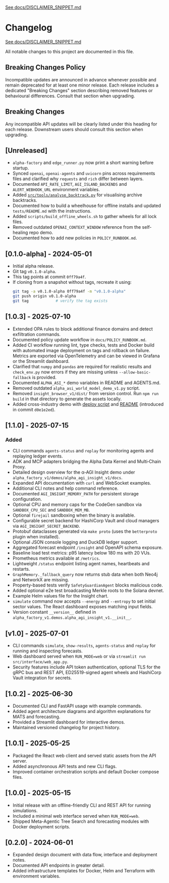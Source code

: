[See docs/DISCLAIMER_SNIPPET.md](../docs/DISCLAIMER_SNIPPET.md)

# Changelog

[See docs/DISCLAIMER_SNIPPET.md](../docs/DISCLAIMER_SNIPPET.md)

All notable changes to this project are documented in this file.

## Breaking Changes Policy
Incompatible updates are announced in advance whenever possible and remain deprecated for at least one minor release. Each release includes a dedicated "Breaking Changes" section describing removed features or behavioural differences. Consult that section when upgrading.

## Breaking Changes
Any incompatible API updates will be clearly listed under this heading for each release.
Downstream users should consult this section when upgrading.

## [Unreleased]
- `alpha-factory` and `edge_runner.py` now print a short warning before startup.
- Synced `openai`, `openai-agents` and `uvicorn` pins across requirements files
  and clarified why `requests` and `rich` differ between layers.
- Documented `API_RATE_LIMIT`, `AGI_ISLAND_BACKENDS` and `ALERT_WEBHOOK_URL`
  environment variables.
- Added [`src/tools/analyse_backtrack.py`](../src/tools/analyse_backtrack.py) for visualising archive backtracks.
- Documented how to build a wheelhouse for offline installs and updated
  `tests/README.md` with the instructions.
- Added `scripts/build_offline_wheels.sh` to gather wheels for all lock files.
- Removed outdated `OPENAI_CONTEXT_WINDOW` reference from the self-healing repo demo.
- Documented how to add new policies in `POLICY_RUNBOOK.md`.
## [0.1.0-alpha] - 2024-05-01
- Initial alpha release.
- Git tag `v0.1.0-alpha`.
- This tag points at commit `0ff79a4f`.
- If cloning from a snapshot without tags, recreate it using:
  ```bash
  git tag -a v0.1.0-alpha 0ff79a4f -m "v0.1.0-alpha"
  git push origin v0.1.0-alpha
  git tag            # verify the tag exists
  ```


## [1.0.3] - 2025-07-10
- Extended OPA rules to block additional finance domains and detect exfiltration commands.
- Documented policy update workflow in `docs/POLICY_RUNBOOK.md`.
- Added CI workflow running lint, type checks, tests and Docker build with
  automated image deployment on tags and rollback on failure. Metrics are
  exported via OpenTelemetry and can be viewed in Grafana or the Streamlit
  dashboard.
- Clarified that `numpy` and `pandas` are required for realistic results and
  `check_env.py` now errors if they are missing unless `--allow-basic-fallback`
  is provided.
- Documented `ALPHA_ASI_*` demo variables in README and AGENTS.md.
- Removed outdated `alpha_asi_world_model_demo_v1.py` script.
- Removed `insight_browser_v1/dist/` from version control. Run `npm run build` in
  that directory to generate the assets locally.
- Added cross-industry demo with [deploy script](../alpha_factory_v1/demos/cross_industry_alpha_factory/deploy_alpha_factory_cross_industry_demo.sh)
  and [README](../alpha_factory_v1/demos/cross_industry_alpha_factory/README.md)
  (introduced in commit `d0e1e2ed`).

## [1.1.0] - 2025-07-15
### Added
- CLI commands `agents-status` and `replay` for monitoring agents and replaying ledger events.
- ADK and MCP adapters bridging the Alpha Data Kernel and Multi‑Chain Proxy.
- Detailed design overview for the α‑AGI Insight demo under `alpha_factory_v1/demos/alpha_agi_insight_v1/docs`.
- Expanded API documentation with `curl` and WebSocket examples.
- Additional CLI notes and help command reference.
- Documented `AGI_INSIGHT_MEMORY_PATH` for persistent storage configuration.
- Optional CPU and memory caps for the CodeGen sandbox via
  `SANDBOX_CPU_SEC` and `SANDBOX_MEM_MB`.
- Optional `firejail` sandboxing when the binary is available.
- Configurable secret backend for HashiCorp Vault and cloud managers via `AGI_INSIGHT_SECRET_BACKEND`.
- Protobuf dataclasses generated via `make proto` (uses the `betterproto` plugin when installed).
- Optional JSON console logging and DuckDB ledger support.
- Aggregated forecast endpoint `/insight` and OpenAPI schema exposure.
- Baseline load test metrics: p95 latency below 180 ms with 20 VUs.
- Prometheus metrics available at `/metrics`.
- Lightweight `/status` endpoint listing agent names, heartbeats and restarts.
- `GraphMemory._fallback_query` now returns stub data when both Neo4j and NetworkX are missing.
- Property-based tests verify `SafetyGuardianAgent` blocks malicious code.
- Added optional e2e test broadcasting Merkle roots to the Solana devnet.
- Example Helm values file for the Insight chart.
- `simulate` command now accepts `--energy` and `--entropy` to set initial
  sector values. The React dashboard exposes matching input fields.
- Version constant ``__version__`` defined in ``alpha_factory_v1.demos.alpha_agi_insight_v1.__init__``.

## [v1.0] - 2025-07-01
- CLI commands `simulate`, `show-results`, `agents-status` and `replay` for running and inspecting forecasts.
- Web dashboard served when `RUN_MODE=web` or via `streamlit run src/interface/web_app.py`.
- Security features include API token authentication, optional TLS for the gRPC bus and REST API, ED25519-signed agent wheels and HashiCorp Vault integration for secrets.

## [1.0.2] - 2025-06-30
- Documented CLI and FastAPI usage with example commands.
- Added agent architecture diagrams and algorithm explanations for MATS and forecasting.
- Provided a Streamlit dashboard for interactive demos.
- Maintained versioned changelog for project history.

## [1.0.1] - 2025-05-25
- Packaged the React web client and served static assets from the API server.
- Added asynchronous API tests and new CLI flags.
- Improved container orchestration scripts and default Docker compose files.

## [1.0.0] - 2025-05-15
- Initial release with an offline-friendly CLI and REST API for running simulations.
- Included a minimal web interface served when `RUN_MODE=web`.
- Shipped Meta-Agentic Tree Search and forecasting modules with Docker deployment scripts.

## [0.2.0] - 2024-06-01
- Expanded design document with data flow, interface and deployment notes.
- Documented API endpoints in greater detail.
- Added infrastructure templates for Docker, Helm and Terraform with environment variables.
